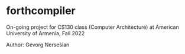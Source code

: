 # forthcompiler

On-going project for CS130 class (Computer Architecture) at American University of Armenia, Fall 2022

Author: Gevorg Nersesian
